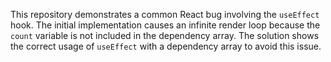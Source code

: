 This repository demonstrates a common React bug involving the `useEffect` hook.  The initial implementation causes an infinite render loop because the `count` variable is not included in the dependency array. The solution shows the correct usage of `useEffect` with a dependency array to avoid this issue.